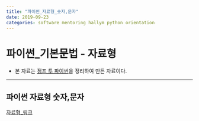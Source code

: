 ```yaml
---
title: "파이썬_자료형_숫자,문자"
date: 2019-09-23
categories: software mentoring hallym python orientation
---
```

# 파이썬_기본문법 - 자료형
- 본 자료는 [점프 투 파이썬](https://wikidocs.net/book/1)을 정리하여 만든 자료이다.

* * *

## 파이썬 자료형 숫자,문자
[자료형_링크](https://jeongmin-d.github.io/Fall2019_SW_Mentoring_Link/%EC%9E%90%EB%A3%8C%ED%98%95(%EC%88%AB%EC%9E%90,%20%EB%AC%B8%EC%9E%90).pdf)
